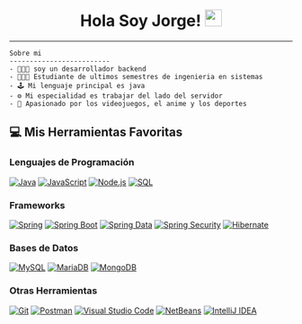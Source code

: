 <h1 align="center">
Hola Soy Jorge!
  <img src="https://media.giphy.com/media/hvRJCLFzcasrR4ia7z/giphy.gif" width="30">
</h1>

<hr>

```
Sobre mi
-------------------------
- 👨🏽‍💻 soy un desarrollador backend
- 👨🏽‍🎓 Estudiante de ultimos semestres de ingenieria en sistemas 
- 🕹️ Mi lenguaje principal es java
- ⚙️ Mi especialidad es trabajar del lado del servidor
- 💬 Apasionado por los videojuegos, el anime y los deportes
```
</hr>

## 💻 Mis Herramientas Favoritas

### Lenguajes de Programación
<p>
  <a href="https://github.com/search?q=user%3Ajorgedibarra+is%3Arepo+language%3Ajava"><img alt="Java" src="https://img.shields.io/badge/Java-%23007396.svg?logo=java&logoColor=white"></a>
  <a href="https://github.com/search?q=user%3Ajorgedibarra+is%3Arepo+language%3Ajavascript"><img alt="JavaScript" src="https://img.shields.io/badge/JavaScript%20-%23F7DF1E.svg?logo=javascript&logoColor=black"></a>
  <a href="https://github.com/search?q=user%3Ajorgedibarra+is%3Arepo+nodejs"><img alt="Node.js" src="https://img.shields.io/badge/Node.js-%2343853D.svg?logo=node.js&logoColor=white"></a>
  <a href="https://github.com/search?q=user%3Ajorgedibarra+is%3Arepo+language%3Asql"><img alt="SQL" src="https://img.shields.io/badge/SQL%20-%23025E8C.svg?logo=amazon-dynamodb&logoColor=white"></a>
</p>

### Frameworks

<p>
  <a href="https://github.com/search?q=user%3Ajorgedibarra+is%3Arepo+spring"><img alt="Spring" src="https://img.shields.io/badge/Spring-%236DB33F.svg?logo=spring&logoColor=white"></a>
  <a href="https://github.com/search?q=user%3Ajorgedibarra+is%3Arepo+spring-boot"><img alt="Spring Boot" src="https://img.shields.io/badge/Spring%20Boot-%236DB33F.svg?logo=spring-boot&logoColor=white"></a>
  <a href="https://github.com/search?q=user%3Ajorgedibarra+is%3Arepo+spring-data"><img alt="Spring Data" src="https://img.shields.io/badge/Spring%20Data-%236DB33F.svg?logo=spring&logoColor=white"></a>
  <a href="https://github.com/search?q=user%3Ajorgedibarra+is%3Arepo+spring-security"><img alt="Spring Security" src="https://img.shields.io/badge/Spring%20Security-%236DB33F.svg?logo=spring-security&logoColor=white"></a>
  <a href="https://github.com/search?q=user%3Ajorgedibarra+is%3Arepo+hibernate"><img alt="Hibernate" src="https://img.shields.io/badge/Hibernate-%23535FF4.svg?logo=hibernate&logoColor=white"></a>
</p>

### Bases de Datos

<p>
    <a href="https://github.com/search?q=user%3Ajorgedibarra+is%3Arepo+mysql"><img alt="MySQL" src="https://img.shields.io/badge/MySQL-%2300f.svg?logo=mysql&logoColor=white"></a>
    <a href="https://github.com/search?q=user%3Ajorgedibarra+is%3Arepo+mariadb"><img alt="MariaDB" src="https://img.shields.io/badge/MariaDB-%23003500.svg?logo=mariadb&logoColor=white"></a>
    <a href="https://github.com/search?q=user%3Ajorgedibarra+is%3Arepo+mongodb"><img alt="MongoDB" src="https://img.shields.io/badge/MongoDB-%234ea94b.svg?logo=mongodb&logoColor=white"></a>
</p>

### Otras Herramientas

<p>
    <a href="https://github.com/search?q=user%3Ajorgedibarra+is%3Arepo+git"><img alt="Git" src="https://img.shields.io/badge/Git-%23F05032.svg?logo=git&logoColor=white"></a>
    <a href="https://github.com/search?q=user%3Ajorgedibarra+is%3Arepo+postman"><img alt="Postman" src="https://img.shields.io/badge/Postman-%23FF6C37.svg?logo=postman&logoColor=white"></a>
    <a href="https://github.com/search?q=user%3Ajorgedibarra+is%3Arepo+visual-studio-code"><img alt="Visual Studio Code" src="https://img.shields.io/badge/Visual%20Studio%20Code-%23007ACC.svg?logo=visual-studio-code&logoColor=white"></a>
    <a href="https://github.com/search?q=user%3Ajorgedibarra+is%3Arepo+netbeans"><img alt="NetBeans" src="https://img.shields.io/badge/NetBeans-%23000000.svg?logo=apache-netbeans-ide&logoColor=white"></a>
    <a href="https://github.com/search?q=user%3Ajorgedibarra+is%3Arepo+intellij-idea"><img alt="IntelliJ IDEA" src="https://img.shields.io/badge/IntelliJ%20IDEA-%23000000.svg?logo=intellij-idea&logoColor=white"></a>
</p>




